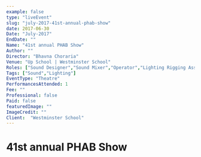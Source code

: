 ```yaml
---
example: false
type: "liveEvent"
slug: "july-2017-41st-annual-phab-show"
date: 2017-06-30
Date: "July-2017"
EndDate: ""
Name: "41st annual PHAB Show"
Author: ""
Director: "Bhavna Choraria"
Venue: "Up School | Westminster School"
Roles: ["Sound Designer","Sound Mixer","Operator","Lighting Rigging Assistant"]
Tags: ["Sound","Lighting"]
EventType: "Theatre"
PerformancesAttended: 1
Fee: ""
Professional: false
Paid: false
featuredImage: ""
ImageCredit: ""
Client:  "Westminster School"
---
```


# 41st annual PHAB Show
